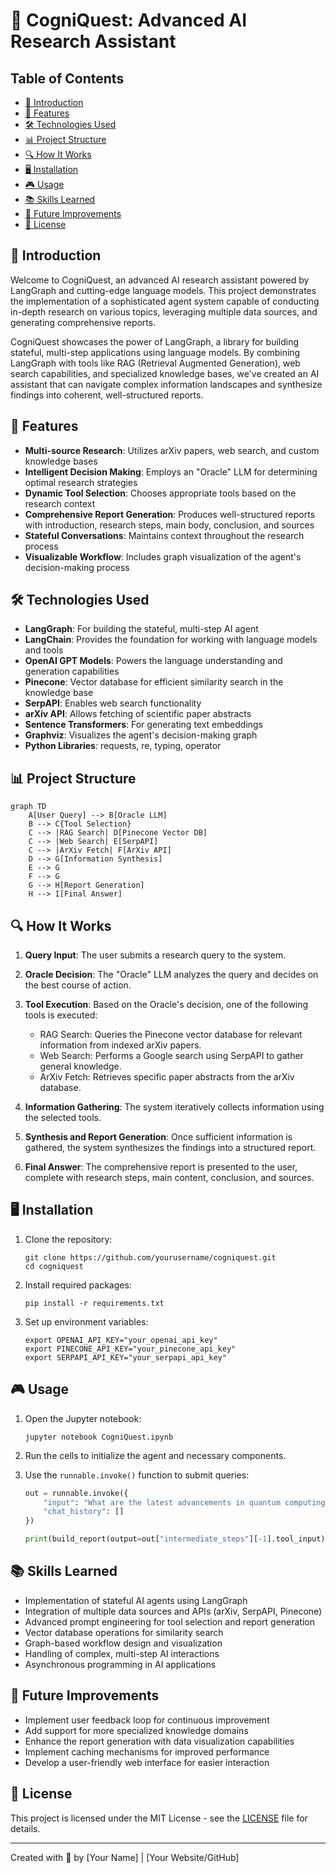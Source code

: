 # 🧠 CogniQuest: Advanced AI Research Assistant

## Table of Contents
- [🌟 Introduction](#introduction)
- [🚀 Features](#features)
- [🛠️ Technologies Used](#technologies-used)
- [📊 Project Structure](#project-structure)
- [🔍 How It Works](#how-it-works)
- [🖥️ Installation](#installation)
- [🎮 Usage](#usage)
- [📚 Skills Learned](#skills-learned)
- [🔬 Future Improvements](#future-improvements)
- [📜 License](#license)

## 🌟 Introduction

Welcome to CogniQuest, an advanced AI research assistant powered by LangGraph and cutting-edge language models. This project demonstrates the implementation of a sophisticated agent system capable of conducting in-depth research on various topics, leveraging multiple data sources, and generating comprehensive reports.

CogniQuest showcases the power of LangGraph, a library for building stateful, multi-step applications using language models. By combining LangGraph with tools like RAG (Retrieval Augmented Generation), web search capabilities, and specialized knowledge bases, we've created an AI assistant that can navigate complex information landscapes and synthesize findings into coherent, well-structured reports.

## 🚀 Features

- **Multi-source Research**: Utilizes arXiv papers, web search, and custom knowledge bases
- **Intelligent Decision Making**: Employs an "Oracle" LLM for determining optimal research strategies
- **Dynamic Tool Selection**: Chooses appropriate tools based on the research context
- **Comprehensive Report Generation**: Produces well-structured reports with introduction, research steps, main body, conclusion, and sources
- **Stateful Conversations**: Maintains context throughout the research process
- **Visualizable Workflow**: Includes graph visualization of the agent's decision-making process

## 🛠️ Technologies Used

- **LangGraph**: For building the stateful, multi-step AI agent
- **LangChain**: Provides the foundation for working with language models and tools
- **OpenAI GPT Models**: Powers the language understanding and generation capabilities
- **Pinecone**: Vector database for efficient similarity search in the knowledge base
- **SerpAPI**: Enables web search functionality
- **arXiv API**: Allows fetching of scientific paper abstracts
- **Sentence Transformers**: For generating text embeddings
- **Graphviz**: Visualizes the agent's decision-making graph
- **Python Libraries**: requests, re, typing, operator

## 📊 Project Structure

```mermaid
graph TD
    A[User Query] --> B[Oracle LLM]
    B --> C{Tool Selection}
    C --> |RAG Search| D[Pinecone Vector DB]
    C --> |Web Search| E[SerpAPI]
    C --> |ArXiv Fetch| F[ArXiv API]
    D --> G[Information Synthesis]
    E --> G
    F --> G
    G --> H[Report Generation]
    H --> I[Final Answer]
```

## 🔍 How It Works

1. **Query Input**: The user submits a research query to the system.

2. **Oracle Decision**: The "Oracle" LLM analyzes the query and decides on the best course of action.

3. **Tool Execution**: Based on the Oracle's decision, one of the following tools is executed:
   - RAG Search: Queries the Pinecone vector database for relevant information from indexed arXiv papers.
   - Web Search: Performs a Google search using SerpAPI to gather general knowledge.
   - ArXiv Fetch: Retrieves specific paper abstracts from the arXiv database.

4. **Information Gathering**: The system iteratively collects information using the selected tools.

5. **Synthesis and Report Generation**: Once sufficient information is gathered, the system synthesizes the findings into a structured report.

6. **Final Answer**: The comprehensive report is presented to the user, complete with research steps, main content, conclusion, and sources.

## 🖥️ Installation

1. Clone the repository:
   ```
   git clone https://github.com/yourusername/cogniquest.git
   cd cogniquest
   ```

2. Install required packages:
   ```
   pip install -r requirements.txt
   ```

3. Set up environment variables:
   ```
   export OPENAI_API_KEY="your_openai_api_key"
   export PINECONE_API_KEY="your_pinecone_api_key"
   export SERPAPI_API_KEY="your_serpapi_api_key"
   ```

## 🎮 Usage

1. Open the Jupyter notebook:
   ```
   jupyter notebook CogniQuest.ipynb
   ```

2. Run the cells to initialize the agent and necessary components.

3. Use the `runnable.invoke()` function to submit queries:
   ```python
   out = runnable.invoke({
       "input": "What are the latest advancements in quantum computing?",
       "chat_history": []
   })
   
   print(build_report(output=out["intermediate_steps"][-1].tool_input))
   ```

## 📚 Skills Learned

- Implementation of stateful AI agents using LangGraph
- Integration of multiple data sources and APIs (arXiv, SerpAPI, Pinecone)
- Advanced prompt engineering for tool selection and report generation
- Vector database operations for similarity search
- Graph-based workflow design and visualization
- Handling of complex, multi-step AI interactions
- Asynchronous programming in AI applications

## 🔬 Future Improvements

- Implement user feedback loop for continuous improvement
- Add support for more specialized knowledge domains
- Enhance the report generation with data visualization capabilities
- Implement caching mechanisms for improved performance
- Develop a user-friendly web interface for easier interaction

## 📜 License

This project is licensed under the MIT License - see the [LICENSE](LICENSE) file for details.

---

Created with 🧠 by [Your Name] | [Your Website/GitHub]

